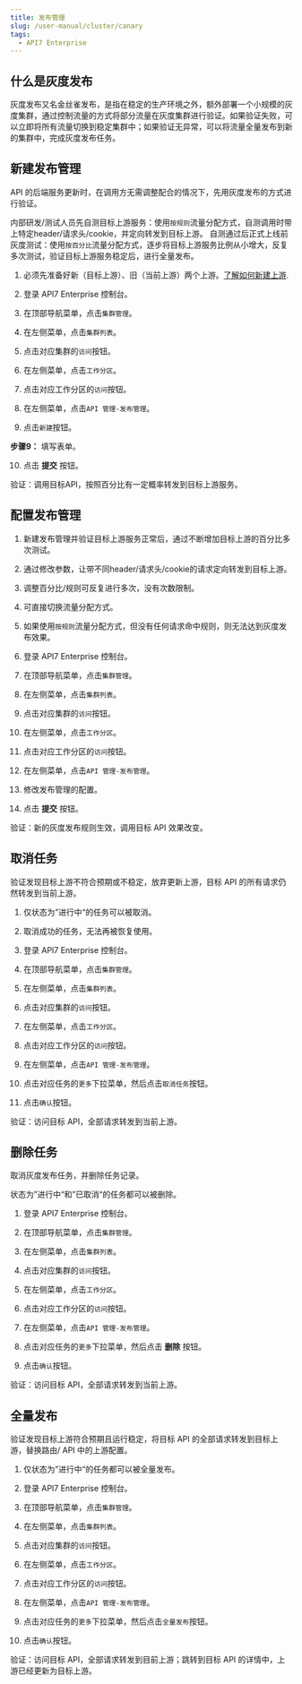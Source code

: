 ```yaml
---
title: 发布管理
slug: /user-manual/cluster/canary
tags:
  - API7 Enterprise
---
```


## 什么是灰度发布

灰度发布又名金丝雀发布，是指在稳定的生产环境之外，额外部署一个小规模的灰度集群，通过控制流量的方式将部分流量在灰度集群进行验证。如果验证失败，可以立即将所有流量切换到稳定集群中；如果验证无异常，可以将流量全量发布到新的集群中，完成灰度发布任务。

## 新建发布管理


API 的后端服务更新时，在调用方无需调整配合的情况下，先用灰度发布的方式进行验证。

内部研发/测试人员先自测目标上游服务：使用`按规则`流量分配方式，自测调用时带上特定header/请求头/cookie，并定向转发到目标上游。
自测通过后正式上线前灰度测试：使用`按百分比`流量分配方式，逐步将目标上游服务比例从小增大，反复多次测试，验证目标上游服务稳定后，进行全量发布。



1. 必须先准备好新（目标上游）、旧（当前上游）两个上游。[了解如何新建上游](https://docs.apiseven.com/enterprise/cluster/upstream#%E6%96%B0%E5%BB%BA%E4%B8%8A%E6%B8%B8).



1.   登录 API7 Enterprise 控制台。

2. 在顶部导航菜单，点击`集群管理`。

3. 在左侧菜单，点击`集群列表`。

4. 点击对应集群的`访问`按钮。

5. 在左侧菜单，点击`工作分区`。

6. 点击对应工作分区的`访问`按钮。

7. 在左侧菜单，点击`API 管理-发布管理`。

8. 点击`新建`按钮。

 **步骤9：** 填写表单。

10. 点击 **提交** 按钮。

验证：调用目标API，按照百分比有一定概率转发到目标上游服务。

## 配置发布管理


1. 新建发布管理并验证目标上游服务正常后，通过不断增加目标上游的百分比多次测试。
2. 通过修改参数，让带不同header/请求头/cookie的请求定向转发到目标上游。



1. 调整百分比/规则可反复进行多次，没有次数限制。
2. 可直接切换流量分配方式。
3. 如果使用`按规则`流量分配方式，但没有任何请求命中规则，则无法达到灰度发布效果。



1.   登录 API7 Enterprise 控制台。

2. 在顶部导航菜单，点击`集群管理`。

3. 在左侧菜单，点击`集群列表`。

4. 点击对应集群的`访问`按钮。

5. 在左侧菜单，点击`工作分区`。

6. 点击对应工作分区的`访问`按钮。

7. 在左侧菜单，点击`API 管理-发布管理`。

8. 修改发布管理的配置。

10. 点击 **提交** 按钮。

验证：新的灰度发布规则生效，调用目标 API 效果改变。

## 取消任务


验证发现目标上游不符合预期或不稳定，放弃更新上游，目标 API 的所有请求仍然转发到当前上游。



1. 仅状态为”进行中“的任务可以被取消。
2. 取消成功的任务，无法再被恢复使用。



1.   登录 API7 Enterprise 控制台。

2. 在顶部导航菜单，点击`集群管理`。

3. 在左侧菜单，点击`集群列表`。

4. 点击对应集群的`访问`按钮。

5. 在左侧菜单，点击`工作分区`。

6. 点击对应工作分区的`访问`按钮。

7. 在左侧菜单，点击`API 管理-发布管理`。

8. 点击对应任务的`更多`下拉菜单，然后点击`取消任务`按钮。

9. 点击`确认`按钮。

验证：访问目标 API，全部请求转发到当前上游。

## 删除任务


取消灰度发布任务，并删除任务记录。



状态为”进行中“和”已取消“的任务都可以被删除。



1.   登录 API7 Enterprise 控制台。

2. 在顶部导航菜单，点击`集群管理`。

3. 在左侧菜单，点击`集群列表`。

4. 点击对应集群的`访问`按钮。

5. 在左侧菜单，点击`工作分区`。

6. 点击对应工作分区的`访问`按钮。

7. 在左侧菜单，点击`API 管理-发布管理`。

8. 点击对应任务的`更多`下拉菜单，然后点击 **删除** 按钮。

9. 点击`确认`按钮。

验证：访问目标 API，全部请求转发到当前上游。

## 全量发布


验证发现目标上游符合预期且运行稳定，将目标 API 的全部请求转发到目标上游，替换路由/ API 中的上游配置。



1. 仅状态为”进行中“的任务都可以被全量发布。



1.   登录 API7 Enterprise 控制台。

2. 在顶部导航菜单，点击`集群管理`。

3. 在左侧菜单，点击`集群列表`。

4. 点击对应集群的`访问`按钮。

5. 在左侧菜单，点击`工作分区`。

6. 点击对应工作分区的`访问`按钮。

7. 在左侧菜单，点击`API 管理-发布管理`。

8. 点击对应任务的`更多`下拉菜单，然后点击`全量发布`按钮。

9. 点击`确认`按钮。

验证：访问目标 API，全部请求转发到目前上游；跳转到目标 API 的详情中，上游已经更新为目标上游。
